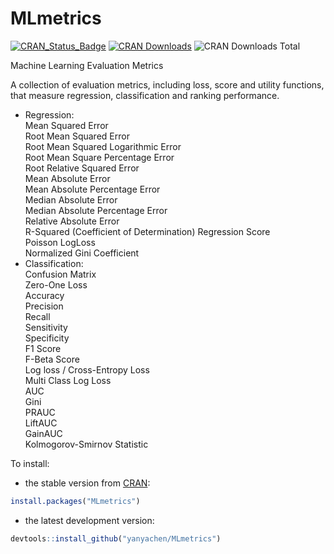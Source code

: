 # MLmetrics

[![CRAN_Status_Badge](https://www.r-pkg.org/badges/version/MLmetrics)](https://cran.r-project.org/package=MLmetrics)
[![CRAN Downloads](https://cranlogs.r-pkg.org/badges/MLmetrics)](https://cran.r-project.org/package=MLmetrics)
![CRAN Downloads Total](https://cranlogs.r-pkg.org/badges/grand-total/MLmetrics?color=brightgreen)

Machine Learning Evaluation Metrics  

A collection of evaluation metrics, including loss, score and utility functions, that measure regression, classification and ranking performance.  
 
* Regression:  
Mean Squared Error  
Root Mean Squared Error  
Root Mean Squared Logarithmic Error  
Root Mean Square Percentage Error  
Root Relative Squared Error  
Mean Absolute Error  
Mean Absolute Percentage Error  
Median Absolute Error  
Median Absolute Percentage Error  
Relative Absolute Error  
R-Squared (Coefficient of Determination) Regression Score  
Poisson LogLoss  
Normalized Gini Coefficient
* Classification:  
Confusion Matrix  
Zero-One Loss  
Accuracy  
Precision  
Recall  
Sensitivity  
Specificity  
F1 Score  
F-Beta Score  
Log loss / Cross-Entropy Loss  
Multi Class Log Loss  
AUC  
Gini  
PRAUC  
LiftAUC  
GainAUC  
Kolmogorov-Smirnov Statistic  

To install:  
* the stable version from [CRAN](https://cran.r-project.org/web/packages/MLmetrics/index.html):
```r
install.packages("MLmetrics")
```

* the latest development version:  
```r
devtools::install_github("yanyachen/MLmetrics")
```
